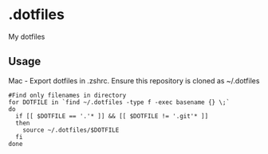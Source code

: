 # .dotfiles
My dotfiles

## Usage
Mac - Export dotfiles in .zshrc. Ensure this repository is cloned as ~/.dotfiles
```
#Find only filenames in directory
for DOTFILE in `find ~/.dotfiles -type f -exec basename {} \;`
do
  if [[ $DOTFILE == '.'* ]] && [[ $DOTFILE != '.git'* ]]
  then
    source ~/.dotfiles/$DOTFILE
  fi
done
```
